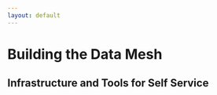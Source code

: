 ```yaml
---
layout: default
---
```

# Building the Data Mesh
## Infrastructure and Tools for Self Service

<Footer/>